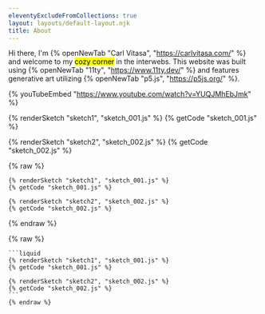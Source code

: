 ```yaml
---
eleventyExcludeFromCollections: true
layout: layouts/default-layout.njk
title: About
---
```


Hi there, I'm {% openNewTab "Carl Vitasa", "https://carlvitasa.com/" %} and welcome to my <mark>cozy corner</mark> in the interwebs. This website was built using {% openNewTab "11ty", "https://www.11ty.dev/" %} and features generative art utilizing {% openNewTab "p5.js", "https://p5js.org/" %}.

{% youTubeEmbed "https://www.youtube.com/watch?v=YUQJMhEbJmk" %}

{% renderSketch "sketch1", "sketch_001.js" %}
{% getCode "sketch_001.js" %}

{% renderSketch "sketch2", "sketch_002.js" %}
{% getCode "sketch_002.js" %}

{% raw %}
```liquid
{% renderSketch "sketch1", "sketch_001.js" %}
{% getCode "sketch_001.js" %}

{% renderSketch "sketch2", "sketch_002.js" %}
{% getCode "sketch_002.js" %}
```
{% endraw %}

{% raw %}
~~~liquid
```liquid
{% renderSketch "sketch1", "sketch_001.js" %}
{% getCode "sketch_001.js" %}

{% renderSketch "sketch2", "sketch_002.js" %}
{% getCode "sketch_002.js" %}
```
{% endraw %}
~~~

<!-- <div class="corner-wrapper">
    <iframe frameborder="0" src="https://www.shadertoy.com/embed/4sKBzD?gui=false&t=10&paused=false&muted=true"></iframe>
</div> -->

